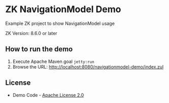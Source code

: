 # ZK NavigationModel Demo

Example ZK project to show NavigationModel usage

ZK Version: 8.6.0 or later

## How to run the demo

1. Execute Apache Maven goal `jetty:run`
2. Browse the URL: [http://localhost:8080/navigationmodel-demo/index.zul](http://localhost:8080/navigationmodel-demo/index.zul)

## License
* Demo Code - [Apache License 2.0](http://www.apache.org/licenses/LICENSE-2.0)
